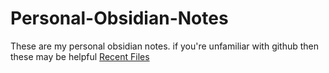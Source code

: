 # Personal-Obsidian-Notes
These are my personal obsidian notes.
if you're unfamiliar with github then these may be helpful
[Recent Files](Credenza.md)
